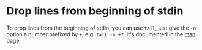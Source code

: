 # Drop lines from beginning of stdin

To drop lines from the beginning of stdin, you can use `tail`, just give the `-n` option a number prefixed by `+`, e.g. `tail -n +7`.
It's documented in the [man page](https://www.man7.org/linux/man-pages/man1/tail.1.html).
